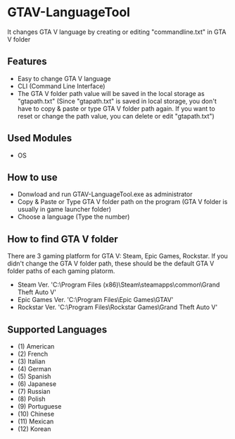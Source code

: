 # GTAV-LanguageTool
It changes GTA V language by creating or editing "commandline.txt" in GTA V folder

## Features
- Easy to change GTA V language
- CLI (Command Line Interface)
- The GTA V folder path value will be saved in the local storage as "gtapath.txt" (Since "gtapath.txt" is saved in local storage, you don't have to copy & paste or type GTA V folder path again. If you want to reset or change the path value, you can delete or edit "gtapath.txt")

## Used Modules
- OS

## How to use
- Donwload and run GTAV-LanguageTool.exe as administrator
- Copy & Paste or Type GTA V folder path on the program (GTA V folder is usually in game launcher folder)
- Choose a language (Type the number)

## How to find GTA V folder
There are 3 gaming platform for GTA V: Steam, Epic Games, Rockstar. If you didn't change the GTA V folder path, these should be the default GTA V folder paths of each gaming platorm.
- Steam Ver. 'C:\Program Files (x86)\Steam\steamapps\common\Grand Theft Auto V'
- Epic Games Ver. 'C:\Program Files\Epic Games\GTAV'
- Rockstar Ver. 'C:\Program Files\Rockstar Games\Grand Theft Auto V'

## Supported Languages
- (1) American
- (2) French
- (3) Italian
- (4) German
- (5) Spanish
- (6) Japanese
- (7) Russian
- (8) Polish
- (9) Portuguese
- (10) Chinese
- (11) Mexican
- (12) Korean